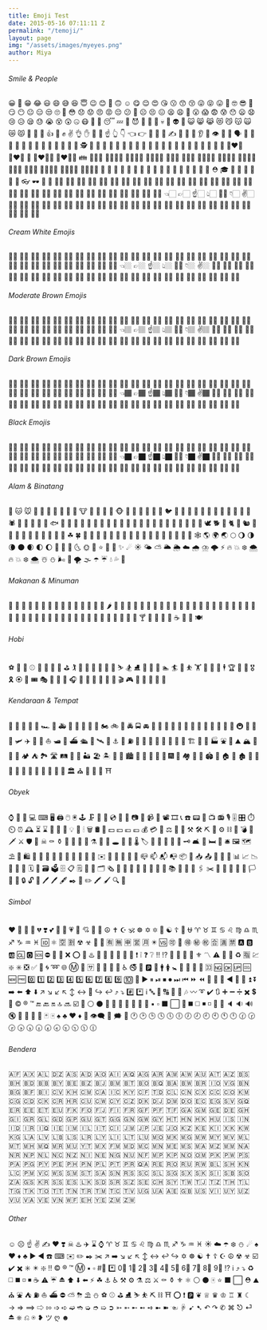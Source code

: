```yaml
---
title: Emoji Test
date: 2015-05-16 07:11:11 Z
permalink: "/temoji/"
layout: page
img: "/assets/images/myeyes.png"
author: Miya
---
```


<h6>Smile & People</h6>
😀 😬 😁 😂 😃 😄 😅 😆 😇 😉 😊 🙂 🙃 ☺️ 😋 😌 😍 😘 😗 😙 😚 😜 😝 😛 🤑 🤓 😎 🤗 😏 😶 😐 😑 😒 🙄 🤔 😳 😞 😟 😠 😡 😔 😕 🙁 ☹️ 😣 😖 😫 😩 😤 😮 😱 😨 😰 😯 😦 😧 😢 😥 😪 😓 😭 😵 😲 🤐 😷 🤒 🤕 😴 💤 💩 😈 👿 👹 👺 💀 👻 👽 🤖 😺 😸 😹 😻 😼 😽 🙀 😿 😾 🙌 👏 👋 👍 👊 ✊ ✌️ 👌 ✋ 💪 🙏 ☝️ 👆 👇 👈 👉 🖕 🤘 🖖 ✍️ 💅 👄 👅 👂 👃 👁 👀 👤 🗣 👶 👦 👧 👨 👩 👱 👴 👵 👲 👳 👮 👷 💂 🕵 🎅 👼 👸 👰 🚶 🏃 💃 👯 👫 👬 👭 🙇 💁 🙅 🙆 🙋 🙎 🙍 💇 💆 💑 👩‍❤️‍👩 👨‍❤️‍👨 💏 👩‍❤️‍💋‍👩 👨‍❤️‍💋‍👨 👪 👨‍👩‍👧 👨‍👩‍👧‍👦 👨‍👩‍👦‍👦 👨‍👩‍👧‍👧 👩‍👩‍👦 👩‍👩‍👧 👩‍👩‍👧‍👦 👩‍👩‍👦‍👦 👩‍👩‍👧‍👧 👨‍👨‍👦 👨‍👨‍👧 👨‍👨‍👧‍👦 👨‍👨‍👦‍👦 👨‍👨‍👧‍👧 👚 👕 👖 👔 👗 👙 👘 💄 💋 👣 👠 👡 👢 👞 👟 👒 🎩 ⛑ 🎓 👑 🎒 👝 👛 👜 💼 👓 🕶 💍 🌂
👦🏻
👧🏻
👨🏻
👩🏻
👴🏻
👵🏻
👶🏻
👱🏻
👮🏻
👲🏻
👳🏻
👷🏻
👸🏻
💂🏻
🎅🏻
👼🏻
💆🏻
💇🏻
👰🏻
🙍🏻
🙎🏻
🙅🏻
🙆🏻
💁🏻
🙋🏻
🙇🏻
🙌🏻
🙏🏻
🚶🏻
🏃🏻
💃🏻
💪🏻
👈🏻
👉🏻
☝️🏻
👆🏻
🖕🏻
👇🏻
✌️🏻
🖖🏻
🤘🏻
🖐🏻
✊🏻
✋🏻
👊🏻
👌🏻
👍🏻
👎🏻
👋🏻
👏🏻
👐🏻
✍🏻
💅🏻
👂🏻
👃🏻
🚣🏻
🛀🏻
🏄🏻
🏇🏻
🏊🏻
⛹🏻
🏋🏻
🚴🏻
🚵🏻

<h6>Cream White Emojis</h6>
👦🏼
👧🏼
👨🏼
👩🏼
👴🏼
👵🏼
👶🏼
👱🏼
👮🏼
👲🏼
👳🏼
👷🏼
👸🏼
💂🏼
🎅🏼
👼🏼
💆🏼
💇🏼
👰🏼
🙍🏼
🙎🏼
🙅🏼
🙆🏼
💁🏼
🙋🏼
🙇🏼
🙌🏼
🙏🏼
🚶🏼
🏃🏼
💃🏼
💪🏼
👈🏼
👉🏼
☝️🏼
👆🏼
🖕🏼
👇🏼
✌️🏼
🖖🏼
🤘🏼
🖐🏼
✊🏼
✋🏼
👊🏼
👌🏼
👍🏼
👎🏼
👋🏼
👏🏼
👐🏼
✍🏼
💅🏼
👂🏼
👃🏼
🚣🏼
🛀🏼
🏄🏼
🏇🏼
🏊🏼
⛹🏼
🏋🏼
🚴🏼
🚵🏼

<h6>Moderate Brown Emojis</h6>
👦🏽
👧🏽
👨🏽
👩🏽
👴🏽
👵🏽
👶🏽
👱🏽
👮🏽
👲🏽
👳🏽
👷🏽
👸🏽
💂🏽
🎅🏽
👼🏽
💆🏽
💇🏽
👰🏽
🙍🏽
🙎🏽
🙅🏽
🙆🏽
💁🏽
🙋🏽
🙇🏽
🙌🏽
🙏🏽
🚶🏽
🏃🏽
💃🏽
💪🏽
👈🏽
👉🏽
☝️🏽
👆🏽
🖕🏽
👇🏽
✌️🏽
🖖🏽
🤘🏽
🖐🏽
✊🏽
✋🏽
👊🏽
👌🏽
👍🏽
👎🏽
👋🏽
👏🏽
👐🏽
✍🏽
💅🏽
👂🏽
👃🏽
🚣🏽
🛀🏽
🏄🏽
🏇🏽
🏊🏽
⛹🏽
🏋🏽
🚴🏽
🚵🏽

<h6>Dark Brown Emojis</h6>
👦🏾
👧🏾
👨🏾
👩🏾
👴🏾
👵🏾
👶🏾
👱🏾
👮🏾
👲🏾
👳🏾
👷🏾
👸🏾
💂🏾
🎅🏾
👼🏾
💆🏾
💇🏾
👰🏾
🙍🏾
🙎🏾
🙅🏾
🙆🏾
💁🏾
🙋🏾
🙇🏾
🙌🏾
🙏🏾
🚶🏾
🏃🏾
💃🏾
💪🏾
👈🏾
👉🏾
☝️🏾
👆🏾
🖕🏾
👇🏾
✌️🏾
🖖🏾
🤘🏾
🖐🏾
✊🏾
✋🏾
👊🏾
👌🏾
👍🏾
👎🏾
👋🏾
👏🏾
👐🏾
✍🏾
💅🏾
👂🏾
👃🏾
🚣🏾
🛀🏾
🏄🏾
🏇🏾
🏊🏾
⛹🏾
🏋🏾
🚴🏾
🚵🏾

<h6>Black Emojis</h6>
👦🏿
👧🏿
👨🏿
👩🏿
👴🏿
👵🏿
👶🏿
👱🏿
👮🏿
👲🏿
👳🏿
👷🏿
👸🏿
💂🏿
🎅🏿
👼🏿
💆🏿
💇🏿
👰🏿
🙍🏿
🙎🏿
🙅🏿
🙆🏿
💁🏿
🙋🏿
🙇🏿
🙌🏿
🙏🏿
🚶🏿
🏃🏿
💃🏿
💪🏿
👈🏿
👉🏿
☝️🏿
👆🏿
🖕🏿
👇🏿
✌️🏿
🖖🏿
🤘🏿
🖐🏿
✊🏿
✋🏿
👊🏿
👌🏿
👍🏿
👎🏿
👋🏿
👏🏿
👐🏿
✍🏿
💅🏿
👂🏿
👃🏿
🚣🏿
🛀🏿
🏄🏿
🏇🏿
🏊🏿
⛹🏿
🏋🏿
🚴🏿
🚵🏿

<h6>Alam & Binatang</h6>
🐶 🐱 🐭 🐹 🐰 🐻 🐼 🐨 🐯 🦁 🐮 🐷 🐽 🐸 🐙 🐵 🙈 🙉 🙊 🐒 🐔 🐧 🐦 🐤 🐣 🐥 🐺 🐗 🐴 🦄 🐝 🐛 🐌 🐞 🐜 🕷 🦂 🦀 🐍 🐢 🐠 🐟 🐡 🐬 🐳 🐋 🐊 🐆 🐅 🐃 🐂 🐄 🐪 🐫 🐘 🐐 🐏 🐑 🐎 🐖 🐀 🐁 🐓 🦃 🕊 🐕 🐩 🐈 🐇 🐿 🐾 🐉 🐲 🌵 🎄 🌲 🌳 🌴 🌱 🌿 ☘ 🍀 🎍 🎋 🍃 🍂 🍁 🌾 🌺 🌻 🌹 🌷 🌼 🌸 💐 🍄 🌰 🎃 🐚 🕸 🌎 🌍 🌏 🌕 🌖 🌗 🌘 🌑 🌒 🌓 🌔 🌚 🌝 🌛 🌜 🌞 🌙 ⭐️ 🌟 💫 ✨ ☄ ☀️ 🌤 ⛅️ 🌥 🌦 ☁️ 🌧 ⛈ 🌩 ⚡️ 🔥 💥 ❄️ 🌨 🔥 💥 ❄️ 🌨 ☃️ ⛄️ 🌬 💨 🌪 🌫 ☂️ ☔️ 💧 💦 🌊

<h6>Makanan & Minuman</h6>
🍏 🍎 🍐 🍊 🍋 🍌 🍉 🍇 🍓 🍈 🍒 🍑 🍍 🍅 🍆 🌶 🌽 🍠 🍯 🍞 🧀 🍗 🍖 🍤 🍳 🍔 🍟 🌭 🍕 🍝 🌮 🌯 🍜 🍲 🍥 🍣 🍱 🍛 🍙 🍚 🍘 🍢 🍡 🍧 🍨 🍦 🍰 🎂 🍮 🍬 🍭 🍫 🍿 🍩 🍪 🍺 🍻 🍷 🍸 🍹 🍾 🍶 🍵 ☕️ 🍼 🍴 🍽

<h6>Hobi</h6>
⚽️ 🏀 🏈 ⚾️ 🎾 🏐 🏉 🎱 ⛳️ 🏌 🏓 🏸 🏒 🏑 🏏 🎿 ⛷ 🏂 ⛸ 🏹 🎣 🚣 🏊 🏄 🛀 ⛹ 🏋 🚴 🚵 🏇 🕴 🏆 🎽 🏅 🎖 🎗 🏵 🎫 🎟 🎭 🎨 🎪 🎤 🎧 🎼 🎹 🎷 🎺 🎸 🎻 🎬 🎮 👾 🎯 🎲 🎰 🎳

<h6>Kendaraan & Tempat</h6>
🚗 🚕 🚙 🚌 🚎 🏎 🚓 🚑 🚒 🚐 🚚 🚛 🚜 🏍 🚲 🚨 🚔 🚍 🚘 🚖 🚡 🚠 🚟 🚃 🚋 🚝 🚄 🚅 🚈 🚞 🚂 🚆 🚇 🚊 🚉 🚁 🛩 ✈️ 🛫 🛬 ⛵️ 🛥 🚤 ⛴ 🛳 🚀 🛰 💺 ⚓️ 🚧 ⛽️ 🚏 🚦 🚥 🏁 🚢 🎡 🎢 🎠 🏗 🌁 🗼 🏭 ⛲️ 🎑 ⛰ 🏔 🗻 🌋 🗾 🏕 ⛺️ 🏞 🛣 🛤 🌅 🌄 🏜 🏖 🏝 🌇 🌆 🏙 🌃 🌉 🌌 🌠 🎇 🎆 🌈 🏘 🏰 🏯 🏟 🗽 🏠 🏡 🏚 🏢 🏬 🏣 🏤 🏥 🏦 🏨 🏪 🏫 🏩 💒 🏛 ⛪️ 🕌 🕍 🕋 ⛩

<h6>Obyek</h6>
⌚️ 📱 📲 💻 ⌨ 🖥 🖨 🖱 🖲 🕹 🗜 💽 💾 💿 📀 📼 📷 📸 📹 🎥 📽 🎞 📞 ☎️ 📟 📠 📺 📻 🎙 🎚 🎛 ⏱ ⏲ ⏰ 🕰 ⏳ ⌛️ 📡 🔋 🔌 💡 🔦 🕯 🗑 🛢 💸 💵 💴 💶 💷 💰 💳 💎 ⚖ 🔧 🔨 ⚒ 🛠 ⛏ 🔩 ⚙ ⛓ 🔫 💣 🔪 🗡 ⚔ 🛡 🚬 ☠ ⚰ ⚱ 🏺 🔮 📿 💈 ⚗ 🔭 🔬 🕳 💊 💉 🌡 🏷 🔖 🚽 🚿 🛁 🔑 🗝 🛋 🛌 🛏 🚪 🛎 🖼 🗺 ⛱ 🗿 🛍 🎈 🎏 🎀 🎁 🎊 🎉 🎎 🎐 🎌 🏮 ✉️ 📩 📨 📧 💌 📮 📪 📫 📬 📭 📦 📯 📥 📤 📜 📃 📑 📊 📈 📉 📄 📅 📆 🗓 📇 🗃 🗳 🗄 📋 🗒 📁 📂 🗂 🗞 📰 📓 📕 📗 📘 📙 📔 📒 📚 📖 🔗 📎 🖇 ✂️ 📐 📏 📌 📍 🚩 🏳 🏴 🔐 🔒 🔓 🔏 🖊 🖊 🖋 ✒️ 📝 ✏️ 🖍 🖌 🔍 🔎

<h6>Simbol</h6>

❤️ 💛 💙 💜 💔 ❣️ 💕 💞 💓 💗 💖 💘 💝 💟 ☮ ✝️ ☪ 🕉 ☸ ✡️ 🔯 🕎 ☯️ ☦ 🛐 ⛎ ♈️ ♉️ ♊️ ♋️ ♌️ ♍️ ♎️ ♏️ ♐️ ♑️ ♒️ ♓️ 🆔 ⚛ 🈳 🈹 ☢ ☣ 📴 📳 🈶 🈚️ 🈸 🈺 🈷️ ✴️ 🆚 🉑 💮 🉐 ㊙️ ㊗️ 🈴 🈵 🈲 🅰️ 🅱️ 🆎 🆑 🅾️ 🆘 ⛔️ 📛 🚫 ❌ ⭕️ 💢 ♨️ 🚷 🚯 🚳 🚱 🔞 📵 ❗️ ❕ ❓ ❔ ‼️ ⁉️ 💯 🔅 🔆 🔱 ⚜ 〽️ ⚠️ 🚸 🔰 ♻️ 🈯️ 💹 ❇️ ✳️ ❎ ✅ 💠 🌀 ➿ 🌐 Ⓜ️ 🏧 🈂️ 🛂 🛃 🛄 🛅 ♿️ 🚭 🚾 🅿️ 🚰 🚹 🚺 🚼 🚻 🚮 🎦 📶 🈁 🆖 🆗 🆙 🆒 🆕 🆓 0️⃣ 1️⃣ 2️⃣ 3️⃣ 4️⃣ 5️⃣ 6️⃣ 7️⃣ 8️⃣ 9️⃣ 🔟 🔢 ▶️ ⏸ ⏯ ⏹ ⏺ ⏭ ⏮ ⏩ ⏪ 🔀 🔁 🔂 ◀️ 🔼 🔽 ⏫ ⏬ ➡️ ⬅️ ⬆️ ⬇️ ↗️ ↘️ ↙️ ↖️ ↕️ ↔️ 🔄 ↪️ ↩️ ⤴️ ⤵️ #️⃣ *️⃣ ℹ️ 🔤 🔡 🔠 🔣 🎵 🎶 〰️ ➰ ✔️ 🔃 ➕ ➖ ➗ ✖️ 💲 💱 ©️ ®️ ™️ 🔚 🔙 🔛 🔝 🔜 ☑️ 🔘 ⚪️ ⚫️ 🔴 🔵 🔸 🔹 🔶 🔷 🔺 ▪️ ▫️ ⬛️ ⬜️ 🔻 ◼️ ◻️ ◾️ ◽️ 🔲 🔳 🔈 🔉 🔊 🔇 📣 📢 🔔 🔕 🃏 🀄️ ♠️ ♣️ ♥️ ♦️ 🎴 👁‍🗨 💭 🗯 💬 🕐 🕑 🕒 🕓 🕔 🕕 🕖 🕗 🕘 🕙 🕚 🕛 🕜 🕝 🕞 🕟 🕠 🕡 🕢 🕣 🕤 🕥 🕦 🕧

<h6>Bendera</h6>
🇦🇫 🇦🇽 🇦🇱 🇩🇿 🇦🇸 🇦🇩 🇦🇴 🇦🇮 🇦🇶 🇦🇬 🇦🇷 🇦🇲 🇦🇼 🇦🇺 🇦🇹 🇦🇿 🇧🇸 🇧🇭 🇧🇩 🇧🇧 🇧🇾 🇧🇪 🇧🇿 🇧🇯 🇧🇲 🇧🇹 🇧🇴 🇧🇶 🇧🇦 🇧🇼 🇧🇷 🇮🇴 🇻🇬 🇧🇳 🇧🇬 🇧🇫 🇧🇮 🇨🇻 🇰🇭 🇨🇲 🇨🇦 🇮🇨 🇰🇾 🇨🇫 🇹🇩 🇨🇱 🇨🇳 🇨🇽 🇨🇨 🇨🇴 🇰🇲 🇨🇬 🇨🇩 🇨🇰 🇨🇷 🇭🇷 🇨🇺 🇨🇼 🇨🇾 🇨🇿 🇩🇰 🇩🇯 🇩🇲 🇩🇴 🇪🇨 🇪🇬 🇸🇻 🇬🇶 🇪🇷 🇪🇪 🇪🇹 🇪🇺 🇫🇰 🇫🇴 🇫🇯 🇫🇮 🇫🇷 🇬🇫 🇵🇫 🇹🇫 🇬🇦 🇬🇲 🇬🇪 🇩🇪 🇬🇭 🇬🇮 🇬🇷 🇬🇱 🇬🇩 🇬🇵 🇬🇺 🇬🇹 🇬🇬 🇬🇳 🇬🇼 🇬🇾 🇭🇹 🇭🇳 🇭🇰 🇭🇺 🇮🇸 🇮🇳 🇮🇩 🇮🇷 🇮🇶 🇮🇪 🇮🇲 🇮🇱 🇮🇹 🇨🇮 🇯🇲 🇯🇵 🇯🇪 🇯🇴 🇰🇿 🇰🇪 🇰🇮 🇽🇰 🇰🇼 🇰🇬 🇱🇦 🇱🇻 🇱🇧 🇱🇸 🇱🇷 🇱🇾 🇱🇮 🇱🇹 🇱🇺 🇲🇴 🇲🇰 🇲🇬 🇲🇼 🇲🇾 🇲🇻 🇲🇱 🇲🇹 🇲🇭 🇲🇶 🇲🇷 🇲🇺 🇾🇹 🇲🇽 🇫🇲 🇲🇩 🇲🇨 🇲🇳 🇲🇪 🇲🇸 🇲🇦 🇲🇿 🇲🇲 🇳🇦 🇳🇷 🇳🇵 🇳🇱 🇳🇨 🇳🇿 🇳🇮 🇳🇪 🇳🇬 🇳🇺 🇳🇫 🇲🇵 🇰🇵 🇳🇴 🇴🇲 🇵🇰 🇵🇼 🇵🇸 🇵🇦 🇵🇬 🇵🇾 🇵🇪 🇵🇭 🇵🇳 🇵🇱 🇵🇹 🇵🇷 🇶🇦 🇷🇪 🇷🇴 🇷🇺 🇷🇼 🇧🇱 🇸🇭 🇰🇳 🇱🇨 🇵🇲 🇻🇨 🇼🇸 🇸🇲 🇸🇹 🇸🇦 🇸🇳 🇷🇸 🇸🇨 🇸🇱 🇸🇬 🇸🇽 🇸🇰 🇸🇮 🇸🇧 🇸🇴 🇿🇦 🇬🇸 🇰🇷 🇸🇸 🇪🇸 🇱🇰 🇸🇩 🇸🇷 🇸🇿 🇸🇪 🇨🇭 🇸🇾 🇹🇼 🇹🇯 🇹🇿 🇹🇭 🇹🇱 🇹🇬 🇹🇰 🇹🇴 🇹🇹 🇹🇳 🇹🇷 🇹🇲 🇹🇨 🇹🇻 🇺🇬 🇺🇦 🇦🇪 🇬🇧 🇺🇸 🇻🇮 🇺🇾 🇺🇿 🇻🇺 🇻🇦 🇻🇪 🇻🇳 🇼🇫 🇪🇭 🇾🇪 🇿🇲 🇿🇼

<h6>Other</h6>
☺️ ☹ ☝️ ✌️ ✍️ ❤️ ❣️ ☠ ♨️ ✈️ ⌛ ⌚ ♈ ♉ ♊ ♋ ♌ ♍ ♎ ♏ ♐ ♑ ♒ ♓ ☀️ ☁️ ☂️ ❄️ ⛄️ ☄ ♠️ ♥️ ♦️ ♣️ ▶️ ◀️ ☎️ ⌨ ✉️ ✏️ ✒️ ✂️ ↗️ ➡️ ↘️ ↙️ ↖️ ↕️ ↔️ ↩️ ↪️ ✡️ ☸ ☯️ ✝️ ☦ ☪ ☮ ☢ ☣ ☑️ ✔️ ✖️ ✳️ ✴️ ❇️ ‼️ ©️ ®️ ™️ Ⓜ️ ▪️ ▫️ #⃣️ *️⃣ 0⃣️ 1⃣️ 2⃣️ 3⃣️ 4⃣️ 5⃣️ 6⃣️ 7⃣️ 8⃣️ 9⃣️ ⁉️ ℹ️ ⤴️ ⤵️ ♻️ ◻️ ◼️ ◽ ◾ ☕ ⚠️ ☔ ⏏ ⬆️ ⬇️ ⬅️ ⚡ ☘ ⚓ ♿ ⚒ ⚙ ⚗ ⚖ ⚔ ⚰ ⚱ ⚜ ⚛ ⚪ ⚫ 🀄 ⭐ ⬛ ⬜ ⛑ ⛰ ⛪ ⛲ ⛺ ⛽ ⛵ ⛴ ⛔ ⛅ ⛈ ⛱ ⛄ ⚽ ⚾️ ⛳ ⛸ ⛷ ⛹ ⛏ ⛓ ⛩ ⭕ ❗ 🅿️ ❦ ♕ ♛ ♔ ♖ ♜ ☾ → ⇒ ⟹ ⇨ ⇰ ➩ ➪ ➫ ➬ ➭ ➮ ➯ ➲ ➳ ➵ ➸ ➻ ➺ ➼ ➽ ☜ ☟ ➹ ➷ ↶ ↷ ✆ ⌘ ⎋ ⏎ ⏏ ⎈ ⎌ ⍟ ❥ ツ ღ ☻

